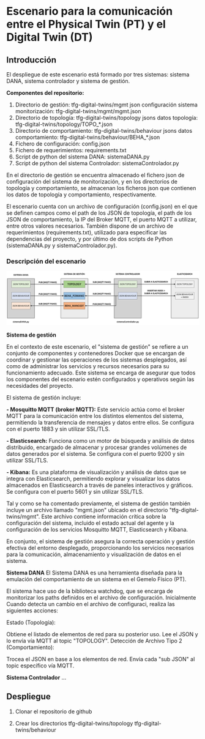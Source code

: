 # Escenario para la comunicación entre el Physical Twin (PT) y el Digital Twin (DT)
## Introducción
El despliegue de este escenario está formado por tres sistemas: sistema DANA, sistema controlador y sistema de gestión. 

**Componentes del repositorio:**
1. Directorio de gestión: tfg-digital-twins/mgmt
    json configuración sistema monitorización: tfg-digital-twins/mgmt/mgmt.json
2. Directorio de topología: tfg-digital-twins/topology
    jsons datos topología: tfg-digital-twins/topology/TOPO_*.json
3. Directorio de comportamiento: tfg-digital-twins/behaviour
    jsons datos comportamiento: tfg-digital-twins/behaviour/BEHA_*.json
4. Fichero de configuración: config.json
5. Fichero de requerimientos: requirements.txt
6. Script de python del sistema DANA: sistemaDANA.py
7. Script de python del sistema Controlador: sistemaControlador.py

En el directorio de gestión se encuentra almacenado el fichero json de configuración del sistema de monitorización, y en los directorios de topología y comportamiento, se almacenan los ficheros json que contienen los datos de topología y comportamiento, respectivamente.

El escenario cuenta con un archivo de configuración (config.json) en el que se definen campos como el path de los JSON de topología, el path de los JSON de comportamiento, la IP del Broker MQTT, el puerto MQTT a utilizar, entre otros valores necesarios. También dispone de un archivo de requerimientos (requirements.txt), utilizado para especificar las dependencias del proyecto, y por último de dos scripts de Python (sistemaDANA.py y sistemaControlador.py).

### Descripción del escenario
![Diagrama del escenario](assets/images/escenario.png)

**Sistema de gestión**

En el contexto de este escenario, el "sistema de gestión" se refiere a un conjunto de componentes y contenedores Docker que se encargan de coordinar y gestionar las operaciones de los sistemas desplegados, así como de administrar los servicios y recursos necesarios para su funcionamiento adecuado. Este sistema se encarga de asegurar que todos los componentes del escenario estén configurados y operativos según las necesidades del proyecto.

El sistema de gestión incluye:

**- Mosquitto MQTT (broker MQTT):** Este servicio actúa como el broker MQTT para la comunicación entre los distintos elementos del sistema, permitiendo la transferencia de mensajes y datos entre ellos. Se configura con el puerto 1883 y sin utilizar SSL/TLS.

**- Elasticsearch:** Funciona como un motor de búsqueda y análisis de datos distribuido, encargado de almacenar y procesar grandes volúmenes de datos generados por el sistema. Se configura con el puerto 9200 y sin utilizar SSL/TLS.

**- Kibana:** Es una plataforma de visualización y análisis de datos que se integra con Elasticsearch, permitiendo explorar y visualizar los datos almacenados en Elasticsearch a través de paneles interactivos y gráficos. Se configura con el puerto 5601 y sin utilizar SSL/TLS.

Tal y como se ha comentado previamente, el sistema de gestión también incluye un archivo llamado "mgmt.json" ubicado en el directorio "tfg-digital-twins/mgmt". Este archivo contiene información crítica sobre la configuración del sistema, incluido el estado actual del agente y la configuración de los servicios Mosquitto MQTT, Elasticsearch y Kibana.

En conjunto, el sistema de gestión asegura la correcta operación y gestión efectiva del entorno desplegado, proporcionando los servicios necesarios para la comunicación, almacenamiento y visualización de datos en el sistema.

**Sistema DANA**
El Sistema DANA es una herramienta diseñada para la emulación del comportamiento de un sistema en el Gemelo Físico (PT).

El sistema hace uso de la biblioteca watchdog, que se encarga de monitorizar los paths definidos en el archivo de configuración. Inicialmente Cuando detecta un cambio en el archivo de configuraci, realiza las siguientes acciones:

Estado (Topología):

Obtiene el listado de elementos de red para su posterior uso.
Lee el JSON y lo envía vía MQTT al topic "TOPOLOGY".
Detección de Archivo Tipo 2 (Comportamiento):

Trocea el JSON en base a los elementos de red.
Envía cada "sub JSON" al topic específico vía MQTT.

**Sistema Controlador**
...



## Despliegue

1. Clonar el repositorio de github

2. Crear los directorios 
    tfg-digital-twins/topology
    tfg-digital-twins/behaviour